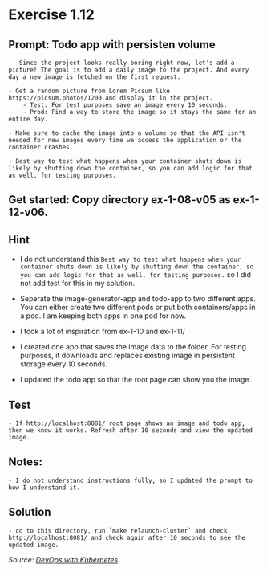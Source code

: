 # Exercise 1.12
## Prompt: Todo app with persisten volume
    -  Since the project looks really boring right now, let's add a picture! The goal is to add a daily image to the project. And every day a new image is fetched on the first request.

    - Get a random picture from Lorem Picsum like https://picsum.photos/1200 and display it in the project. 
        - Test: For test purposes save an image every 10 seconds.
        - Prod: Find a way to store the image so it stays the same for an entire day.

    - Make sure to cache the image into a volume so that the API isn't needed for new images every time we access the application or the container crashes.

    - Best way to test what happens when your container shuts down is likely by shutting down the container, so you can add logic for that as well, for testing purposes.

## Get started: Copy directory ex-1-08-v05 as ex-1-12-v06.

## Hint
- I do not understand this `Best way to test what happens when your container shuts down is likely by shutting down the container, so you can add logic for that as well, for testing purposes.` so I did not add test for this in my solution.

- Seperate the image-generator-app and todo-app to two different apps. You can either create two different pods or put both containers/apps in a pod. I am keeping both apps in one pod for now.

- I took a lot of inspiration from ex-1-10 and ex-1-11/

- I created one app that saves the image data to the folder. For testing purposes, it downloads and replaces existing image in persistent storage every 10 seconds.

- I updated the todo app so that the root page can show you the image.

## Test
    - If http://localhost:8081/ root page shows an image and todo app, then we know it works. Refresh after 10 seconds and view the updated image.

## Notes:
    - I do not understand instructions fully, so I updated the prompt to how I understand it.

## Solution
    - cd to this directory, run `make relaunch-cluster` and check http://localhost:8081/ and check again after 10 seconds to see the updated image.

<i>Source: [DevOps with Kubernetes](https://devopswithkubernetes.com/part-1/3-introduction-to-networking)</i>